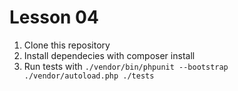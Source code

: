 Lesson 04
=========

1. Clone this repository
2. Install dependecies with composer install
3. Run tests with `./vendor/bin/phpunit --bootstrap ./vendor/autoload.php ./tests`